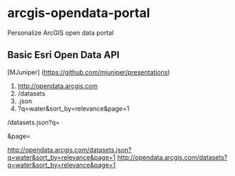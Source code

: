 # arcgis-opendata-portal

Personalize ArcGIS open data portal

## Basic Esri Open Data API  
[MJuniper] (https://github.com/mjuniper/presentations)

1. http://opendata.arcgis.com
2. /datasets
3. .json
4. ?q=water&sort_by=relevance&page=1

/datasets.json?q=<search string>&page=<page number>

http://opendata.arcgis.com/datasets.json?q=water&sort_by=relevance&page=1
http://opendata.arcgis.com/datasets?q=water&sort_by=relevance&page=1
